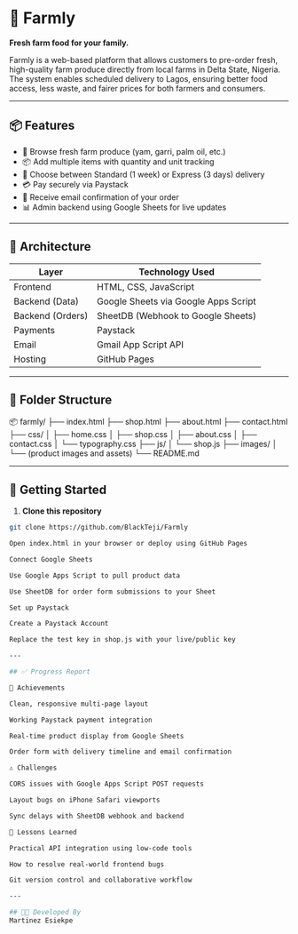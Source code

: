 # 🌾 Farmly

**Fresh farm food for your family.**

Farmly is a web-based platform that allows customers to pre-order fresh, high-quality farm produce directly from local farms in Delta State, Nigeria. The system enables scheduled delivery to Lagos, ensuring better food access, less waste, and fairer prices for both farmers and consumers.

---

## 📦 Features

- 🛒 Browse fresh farm produce (yam, garri, palm oil, etc.)
- 📦 Add multiple items with quantity and unit tracking
- 🚚 Choose between Standard (1 week) or Express (3 days) delivery
- 💳 Pay securely via Paystack
- 📩 Receive email confirmation of your order
- 📊 Admin backend using Google Sheets for live updates

---

## 🧱 Architecture

| Layer        | Technology Used                          |
| ------------ | ---------------------------------------- |
| Frontend     | HTML, CSS, JavaScript                    |
| Backend (Data) | Google Sheets via Google Apps Script     |
| Backend (Orders) | SheetDB (Webhook to Google Sheets)     |
| Payments     | Paystack                                 |
| Email        | Gmail App Script API                     |
| Hosting      | GitHub Pages                             |

---

## 📁 Folder Structure

📦 farmly/
├── index.html
├── shop.html
├── about.html
├── contact.html
├── css/
│ ├── home.css
│ ├── shop.css
│ ├── about.css
│ ├── contact.css
│ └── typography.css
├── js/
│ └── shop.js
├── images/
│ └── (product images and assets)
└── README.md

---

## 🚀 Getting Started

1. **Clone this repository**  
```bash
git clone https://github.com/BlackTeji/Farmly

Open index.html in your browser or deploy using GitHub Pages

Connect Google Sheets

Use Google Apps Script to pull product data

Use SheetDB for order form submissions to your Sheet

Set up Paystack

Create a Paystack Account

Replace the test key in shop.js with your live/public key

---

## ✅ Progress Report

🎯 Achievements

Clean, responsive multi-page layout

Working Paystack payment integration

Real-time product display from Google Sheets

Order form with delivery timeline and email confirmation

⚠️ Challenges

CORS issues with Google Apps Script POST requests

Layout bugs on iPhone Safari viewports

Sync delays with SheetDB webhook and backend

🧠 Lessons Learned

Practical API integration using low-code tools

How to resolve real-world frontend bugs

Git version control and collaborative workflow

---

## 👨‍💻 Developed By
Martinez Esiekpe